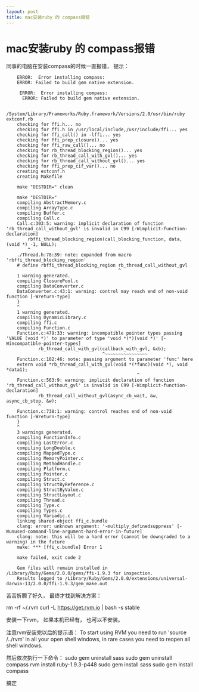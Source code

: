```yaml
---
layout: post
title: mac安装ruby 的 compass报错
---
```

    
# mac安装ruby 的 compass报错

同事的电脑在安装compass的时候一直报错， 提示： 

		ERROR:  Error installing compass:
		ERROR: Failed to build gem native extension.
		
		 ERROR:  Error installing compass:
		  ERROR: Failed to build gem native extension.
		
		    /System/Library/Frameworks/Ruby.framework/Versions/2.0/usr/bin/ruby extconf.rb
		checking for ffi.h... no
		checking for ffi.h in /usr/local/include,/usr/include/ffi... yes
		checking for ffi_call() in -lffi... yes
		checking for ffi_prep_closure()... yes
		checking for ffi_raw_call()... no
		checking for rb_thread_blocking_region()... yes
		checking for rb_thread_call_with_gvl()... yes
		checking for rb_thread_call_without_gvl()... yes
		checking for ffi_prep_cif_var()... no
		creating extconf.h
		creating Makefile
		
		make "DESTDIR=" clean
		
		make "DESTDIR="
		compiling AbstractMemory.c
		compiling ArrayType.c
		compiling Buffer.c
		compiling Call.c
		Call.c:303:5: warning: implicit declaration of function 'rb_thread_call_without_gvl' is invalid in C99 [-Wimplicit-function-declaration]
		    rbffi_thread_blocking_region(call_blocking_function, data, (void *) -1, NULL);
		    ^
		./Thread.h:78:39: note: expanded from macro 'rbffi_thread_blocking_region'
		# define rbffi_thread_blocking_region rb_thread_call_without_gvl
		                                      ^
		1 warning generated.
		compiling ClosurePool.c
		compiling DataConverter.c
		DataConverter.c:43:1: warning: control may reach end of non-void function [-Wreturn-type]
		}
		^
		1 warning generated.
		compiling DynamicLibrary.c
		compiling ffi.c
		compiling Function.c
		Function.c:479:33: warning: incompatible pointer types passing 'VALUE (void *)' to parameter of type 'void *(*)(void *)' [-Wincompatible-pointer-types]
		        rb_thread_call_with_gvl(callback_with_gvl, &cb);
		                                ^~~~~~~~~~~~~~~~~
		Function.c:102:46: note: passing argument to parameter 'func' here
		extern void *rb_thread_call_with_gvl(void *(*func)(void *), void *data1);
		                                             ^
		Function.c:563:9: warning: implicit declaration of function 'rb_thread_call_without_gvl' is invalid in C99 [-Wimplicit-function-declaration]
		        rb_thread_call_without_gvl(async_cb_wait, &w, async_cb_stop, &w);
		        ^
		Function.c:738:1: warning: control reaches end of non-void function [-Wreturn-type]
		}
		^
		3 warnings generated.
		compiling FunctionInfo.c
		compiling LastError.c
		compiling LongDouble.c
		compiling MappedType.c
		compiling MemoryPointer.c
		compiling MethodHandle.c
		compiling Platform.c
		compiling Pointer.c
		compiling Struct.c
		compiling StructByReference.c
		compiling StructByValue.c
		compiling StructLayout.c
		compiling Thread.c
		compiling Type.c
		compiling Types.c
		compiling Variadic.c
		linking shared-object ffi_c.bundle
		clang: error: unknown argument: '-multiply_definedsuppress' [-Wunused-command-line-argument-hard-error-in-future]
		clang: note: this will be a hard error (cannot be downgraded to a warning) in the future
		make: *** [ffi_c.bundle] Error 1
		
		make failed, exit code 2
		
		Gem files will remain installed in /Library/Ruby/Gems/2.0.0/gems/ffi-1.9.3 for inspection.
		Results logged to /Library/Ruby/Gems/2.0.0/extensions/universal-darwin-13/2.0.0/ffi-1.9.3/gem_make.out
		
苦苦折腾了好久， 最终才找到解决方案： 

rm -rf ~/.rvm
curl -L https://get.rvm.io | bash -s stable

安装一下rvm， 如果本机已经有， 也可以不安装。

注意rvm安装完以后的提示语： To start using RVM you need to run 'source /../rvm' in all your open shell windows, in rare cases you need to reopen all shell windows.

然后依次执行一下命令： 
sudo gem uninstall sass
sudo gem uninstall compass
rvm install ruby-1.9.3-p448
sudo gem install sass 
sudo gem install compass 

搞定


